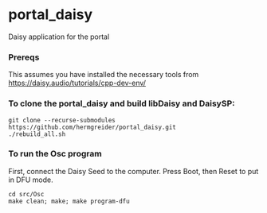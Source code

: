 # portal_daisy
Daisy application for the portal

### Prereqs

This assumes you have installed the necessary tools from https://daisy.audio/tutorials/cpp-dev-env/

### To clone the portal_daisy and build libDaisy and DaisySP:

```
git clone --recurse-submodules https://github.com/hermgreider/portal_daisy.git
./rebuild_all.sh
```

### To run the Osc program
First, connect the Daisy Seed to the computer. Press Boot, then Reset to put in DFU mode.
```
cd src/Osc
make clean; make; make program-dfu
```

